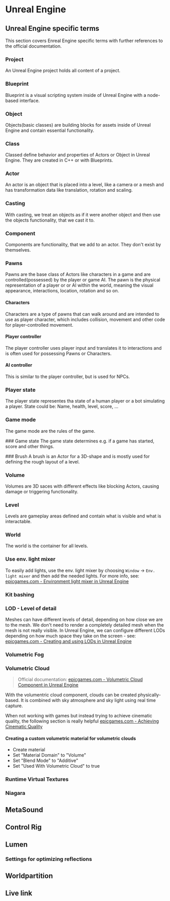 # Unreal Engine

## Unreal Engine specific terms
This section covers Enreal Engine specific terms with further references to the official documentation. 

### Project
An Unreal Engine project holds all content of a project.

### Blueprint
Blueprint is a visual scripting system inside of Unreal Engine with a node-based interface.

### Object
Objects(basic classes) are building blocks for assets inside of Unreal Engine and contain essential functionality.

### Class
Classed define behavior and properties of Actors or Object in Unreal Engine. They are created in C++ or with Blueprints.

### Actor
An actor is an object that is placed into a level, like a camera or a mesh and has transformation data like translation, rotation and scaling.

### Casting
With casting, we treat an objects as if it were another object and then use the objects functionality, that we cast it to.

### Component
Components are functionality, that we add to an actor. They don't exist by themselves.

### Pawns
Pawns are the base class of Actors like characters in a game and are controlled(possessed) by the player or game AI. The pawn is the physical representation of a player or or AI within the world, meaning the visual appearance, interactions, location, rotation and so on.

#### Characters
Characters are a type of pawns that can walk around and are intended to use as player character, which includes collision, movement and other code for player-controlled movement.

#### Player controller
The player controller uses player input and translates it to interactions and is often used for possessing Pawns or Characters.

#### AI controller
This is similar to the player controller, but is used for NPCs.

### Player state
The player state representes tha state of a human player or a bot simulating a player. State could be: Name, health, level, score, ...

### Game mode
The game mode are the rules of the game.

### Game state
The game state determines e.g. if a game has started, score and other things.

### Brush
A brush is an Actor for a 3D-shape and is mostly used for defining the rough layout of a level.

### Volume
Volumes are 3D saces with different effects like blocking Actors, causing damage or triggering functionality.

### Level
Levels are gameplay areas defined and contain what is visible and what is interactable.

### World
The world is the container for all levels.

### Use env. light mixer
To easily add lights, use the env. light mixer by choosing `Window` -> `Env. light mixer` and then add the needed lights. For more info, see: [epicgames.com - Environment light mixer in Unreal Engine](https://dev.epicgames.com/documentation/en-us/unreal-engine/environment-light-mixer-in-unreal-engine)

### Kit bashing

### LOD - Level of detail
Meshes can have different levels of detail, depending on how close we are to the mesh. We don't need to render a completely detailed mesh when the mesh is not really visible.
In Unreal Engine, we can configure different LODs depending on how much space they take on the screen - see: [epicgames.com - Creating and using LODs in Unreal Engine](https://dev.epicgames.com/documentation/en-us/unreal-engine/creating-and-using-lods-in-unreal-engine)

### Volumetric Fog

### Volumetric Cloud

> Official documentation: [epicgames.com - Volumetric Cloud Component in Unreal Engine](https://dev.epicgames.com/documentation/en-us/unreal-engine/volumetric-cloud-component-in-unreal-engine)

With the volumentric cloud component, clouds can be created physically-based. It is combined with sky atmosphere and sky light using real time capture.

When not working with games but instead trying to achieve cinematic quality, the following section is really helpful [epicgames.com - Achieving Cinematic Quality](https://dev.epicgames.com/documentation/en-us/unreal-engine/volumetric-cloud-component-in-unreal-engine#achievingcinematicquality)

#### Creating a custom volumetric material for volumetric clouds

- Create material
- Set "Material Domain" to "Volume"
- Set "Blend Mode" to "Additive"
- Set "Used With Volumetric Cloud" to true

### Runtime Virtual Textures


### Niagara

## MetaSound

## Control Rig

## Lumen

### Settings for optimizing reflections

## Worldpartition

## Live link